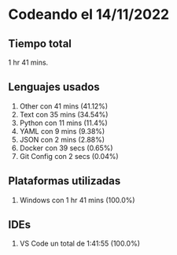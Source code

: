 # Codeando el 14/11/2022

## Tiempo total
1 hr 41 mins.

## Lenguajes usados
1. Other con 41 mins (41.12%)
1. Text con 35 mins (34.54%)
1. Python con 11 mins (11.4%)
1. YAML con 9 mins (9.38%)
1. JSON con 2 mins (2.88%)
1. Docker con 39 secs (0.65%)
1. Git Config con 2 secs (0.04%)

## Plataformas utilizadas
1. Windows con 1 hr 41 mins (100.0%)

## IDEs
1. VS Code un total de 1:41:55 (100.0%)

